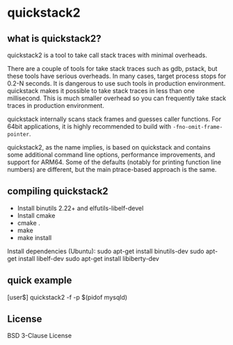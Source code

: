 # quickstack2

## what is quickstack2?
quickstack2 is a tool to take call stack traces with minimal overheads.

There are a couple of tools for take stack traces such as gdb, pstack, but these
tools have serious overheads. In many cases, target process stops for 0.2-N
seconds. It is dangerous to use such tools in production environment.
quickstack makes it possible to take stack traces in less than one
millisecond. This is much smaller overhead so you can frequently take stack
traces in production environment.

quickstack internally scans stack frames and guesses caller functions. For
64bit applications, it is highly recommended to build with
`-fno-omit-frame-pointer`.

quickstack2, as the name implies, is based on quickstack and contains some
additional command line options, performance improvements, and support for
ARM64. Some of the defaults (notably for printing function line numbers) are
different, but the main ptrace-based approach is the same.

## compiling quickstack2
* Install binutils 2.22+ and elfutils-libelf-devel
* Install cmake
* cmake .
* make
* make install

Install dependencies (Ubuntu):
sudo apt-get install binutils-dev
sudo apt-get install libelf-dev
sudo apt-get install libiberty-dev


## quick example
[user$] quickstack2 -f -p $(pidof mysqld)

## License
BSD 3-Clause License
